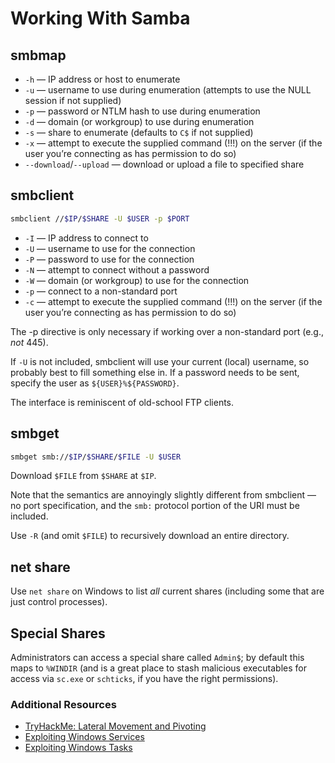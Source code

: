 # Working With Samba
## smbmap
* `-h` — IP address or host to enumerate
* `-u` — username to use during enumeration (attempts to use the NULL session if not supplied)
* `-p` — password or NTLM hash to use during enumeration
* `-d` — domain (or workgroup) to use during enumeration
* `-s` — share to enumerate (defaults to `C$` if not supplied)
* `-x` — attempt to execute the supplied command (!!!) on the server (if the user you’re connecting as has permission to do so)
* `--download`/`--upload` — download or upload a file to specified share

## smbclient
```bash
smbclient //$IP/$SHARE -U $USER -p $PORT
```

* `-I` — IP address to connect to
* `-U` — username to use for the connection
* `-P` — password to use for the connection
* `-N` — attempt to connect without a password
* `-W` — domain (or workgroup) to use for the connection
* `-p` — connect to a non-standard port
* `-c` — attempt to execute the supplied command (!!!) on the server (if the user you’re connecting as has permission to do so)

The -p directive is only necessary if working over a non-standard port (e.g., *not* 445).

If `-U` is not included, smbclient will use your current (local) username, so probably best to fill something else in. If a password needs to be sent, specify the user as `${USER}%${PASSWORD}`.

The interface is reminiscent of old-school FTP clients.

## smbget
```bash
smbget smb://$IP/$SHARE/$FILE -U $USER
```

Download `$FILE` from `$SHARE` at `$IP`.

Note that the semantics are annoyingly slightly different from smbclient — no port specification, and the `smb:` protocol portion of the URI must be included.

Use `-R` (and omit `$FILE`) to recursively download an entire directory.

## net share
Use `net share` on Windows to list *all* current shares (including some that are just control processes).

## Special Shares
Administrators can access a special share called `Admin$`; by default this maps to `%WINDIR` (and is a great place to stash malicious executables for access via `sc.exe` or `schticks`, if you have the right permissions).

### Additional Resources
* [TryHackMe: Lateral Movement and Pivoting](https://tryhackme.com/room/lateralmovementandpivoting)
* [Exploiting Windows Services](./Exploiting%20Windows%20Services.md)
* [Exploiting Windows Tasks](./Exploiting%20Windows%20Tasks.md)

